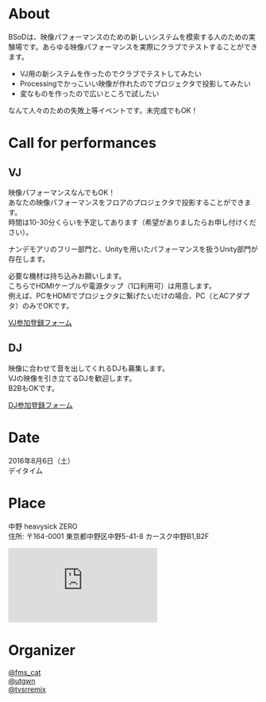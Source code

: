 # About  
BSoDは、映像パフォーマンスのための新しいシステムを模索する人のための実験場です。あらゆる映像パフォーマンスを実際にクラブでテストすることができます。  
- VJ用の新システムを作ったのでクラブでテストしてみたい  
- Processingでかっこいい映像が作れたのでプロジェクタで投影してみたい  
- 変なものを作ったので広いところで試したい  

なんて人々のための失敗上等イベントです。未完成でもOK！  

# Call for performances  

## VJ  
映像パフォーマンスなんでもOK！  
あなたの映像パフォーマンスをフロアのプロジェクタで投影することができます。  
時間は10-30分くらいを予定してあります（希望がありましたらお申し付けください）。  

ナンデモアリのフリー部門と、Unityを用いたパフォーマンスを扱うUnity部門が存在します。  

必要な機材は持ち込みお願いします。  
こちらでHDMIケーブルや電源タップ（1口利用可）は用意します。  
例えば、PCをHDMIでプロジェクタに繋げたいだけの場合、PC（とACアダプタ）のみでOKです。  

[VJ参加登録フォーム](http://goo.gl/forms/VCVyhEuFuZbE815y2)

## DJ  
映像に合わせて音を出してくれるDJも募集します。  
VJの映像を引き立てるDJを歓迎します。  
B2BもOKです。  

[DJ参加登録フォーム](http://goo.gl/forms/wKrz80p0s3i2fMJE2)

# Date  
2016年8月6日（土）  
デイタイム  

# Place  
中野 heavysick ZERO  
住所: 〒164-0001 東京都中野区中野5-41-8 カースク中野B1,B2F  

<div class="map-shell">  
<iframe class="map" src="https://www.google.com/maps/embed?pb=!1m18!1m12!1m3!1d3239.668437519592!2d139.66569931525953!3d35.70977598018778!2m3!1f0!2f0!3f0!3m2!1i1024!2i768!4f13.1!3m3!1m2!1s0x6018f2977487e5cf%3A0xc578e3bc3167cbd5!2sClub+Heavy+Sick+Zero!5e0!3m2!1sen!2sjp!4v1466770379502" frameborder="0" style="border:0" allowfullscreen></iframe>  
<div class="over" onclick="this.style.display='none'"></div>  
</div>

# Organizer

[@fms_cat](https://twitter.com/fms_cat)  
[@utgwn](https://twitter.com/utgwn)  
[@tvsrremix](https://twitter.com/tvsrremix)  

